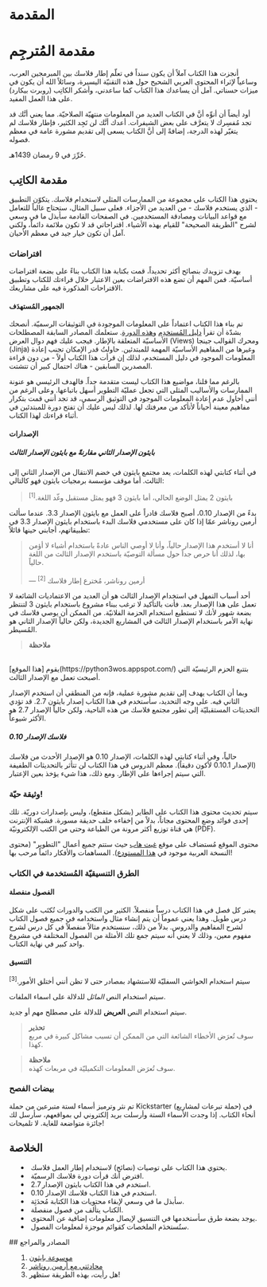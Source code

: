 # المقدمة

# مقدمة المُترجِم

أنجزت هذا الكتاب آملاً أن يكون سنداً في تعلّم إطار فلاسك بين المبرمجين العرب، وساعياًً لإثراء المحتوى العربي الشحيح حول هذه التقنيّة اليسيرة، وسائلاً الله أن يكون في ميزات حسناتي. آمل أن يساعدك هذا الكتاب كما ساعدني، وأشكر الكاتِب (روبرت بيكارد) على هذا العمل المفيد.

أود أيضاً أن أنوِّه أنَّ في الكتاب العديد من المعلومات منتهيّة الصلاحيّة. مما يعني أنَّك قد تجد مُفسِرك لا يتعرَّف على بعض الشيفرات. أعدك أنَّك لن تَجِد الكثير، فإطار فلاسك لم يتغيّر لهذه الدرجة، إضافةً إلى أنَّ الكتاب يسعى إلى تقديم مشورة عامة في معظم فصوله.

حُرِّرَ في 9 رمضان 1439هـ.

## مقدمة الكاتِب

يحتوي هذا الكتاب على مجموعة من الممارسات المثلى لاستخدام فلاسك. يتكوّن التطبيق - الذي يستخدم فلاسك - من العديد من الأجزاء. فعلى سبيل المثال، ستحتاج غالباً للتعامل مع قواعد البيانات ومصادقة المستخدمين. في الصفحات القادمة سأبذل ما في وسعي لشرح "الطريقة الصحيحة" للقيام بهذه الأشياء. اقتراحاتي قد لا تكون ملائمة دائماً، ولكني آمل أن تكون خيار جيد في معظم الأحيان.

### افتراضات

بهدف تزويدك بنصائح أكثر تحديداً، قمت بكتابة هذا الكتاب بناءً على بضعة افتراضات أساسيّة. فمن المهم أن تضع هذه الافتراضات بعين الاعتبار خلال قراءتك للكتاب وتطبيق الاقتراحات المذكورة فيه على مشاريعك.

#### الجمهور المُستهدَف

تم بناء هذا الكتاب اعتماداً على المعلومات الموجودة في التوثيقات الرسميّة. أنصحك بشدّة أن تقرأ [دليل المُستخدِم](http://flask.pocoo.org/docs/#user-s-guide) و[هذه الدورة](http://flask.pocoo.org/docs/tutorial/). ستعلمك المصادر السابقة المصطلحات الأساسيّة المتعلقة بالإطار. فيجب عليك فهم دوال العرض (Views) ومحرك القوالب جينجا (Jinja) وغيرها من المفاهيم الأساسيّة المهمة للمبتدئين. حاولتُ قدر الإمكان تجنب إعادة المعلومات الموجود في دليل المستخدم، لذلك إن قرأت هذا الكتاب أولاً - من دون قراءة المصدرين السابقين - هناك احتمال كبير أن تتشتت.

بالرغم مما قلنا، مواضيع هذا الكتاب ليست متقدمة جداً. فالهدف الرئيسي هو عنونة الممارسات والأساليب المثلى التي تجعل عمليّة التطوير أسهل باتباعها. وعلى الرغم من أنني أحاول عدم إعادة المعلومات الموجود في التوثيق الرسمي، قد تجد أنني قمت بتكرار مفاهيم معينة أحياناً لأتأكد من معرفتك لها. لذلك ليس عليك أن تفتح دورة للمبتدئين في أثناء قراءتك لهذا الكتاب.

#### الإصدارات

##### بايثون الإصدار الثاني مقارنةً مع بايثون الإصدار الثالث

في أثناء كتابتي لهذه الكلمات، يعد مجتمع بايثون في خضم الانتقال من الإصدار الثاني إلى الثالث. أما موقف مؤسسة برمجيات بايثون فهو كالتالي:

> بايثون 2 يمثل الوضع الحالي، أما بايثون 3 فهو يمثل مستقبل وغّد اللغة.<sup>[1]</sup>

بدءً من الإصدار 0.10، أصبح فلاسك قادراً على العمل مع بايثون الإصدار 3.3. عندما سألت أرمين روناشر عمّا إذا كان على مستخدمي فلاسك البدء باستخدام بايثون الإصدار 3.3 في تطبيقاتهم، أجابني حينها قائلاً:

> أنا لا أستخدم هذا الإصدار حالياً، وأنا لا أوصي الناس عادةً باستخدام أشياء لا أؤمن بها، لذلك أنا حرص جداً حول مسألة التوصيّة باستخدم الإصدار الثالث من اللغة حالياً.
<br/><br/>
— أرمين روناشر، مُخترع إطار فلاسك <sup>[2]</sup>

أحد أسباب التمهل في استخدام الإصدار الثالث هو أن العديد من الاعتماديات الشائعة لا تعمل على هذا الإصدار بعد. فأنت بالتأكيد لا ترغب ببناء مشروع باستخدام بايثون 3 لتنتظر بضعة شهور لأنك لا تستطيع استخدام الحزمة الفلانيّة. من الممكن أن يوصي فلاسك في نهاية الأمر باستخدام الإصدار الثالث في المشاريع الجديدة، ولكن حالياً الإصدار الثاني هو المُسيطر.

> **ملاحظة** 
<br/>
يقوم [هذا الموقع](https://python3wos.appspot.com/) بتتبع الحزم الرئيسيّة التي أصبحت تعمل مع الإصدار الثالث.

وبما أن الكتاب يهدف إلى تقديم مشورة عملية، فإنه من المنطقي أن استخدم الإصدار الثاني فيه. على وجه التحديد، سأستخدم في هذا الكتاب إصدار بايثون 2.7. قد تؤدي التحديثات المستقبليّة إلى تطور مجتمع فلاسك من هذه الناحية، ولكن حالياً الإصدار 2.7 هو الأكثر شيوعاً.

##### فلاسك الإصدار 0.10

حالياً، وفي أثناء كتابتي لهذه الكلمات، الإصدار 0.10 هو الإصدار الأحدث من فلاسك (الإصدار 0.10.1 لأكون دقيقاً). معظم الدروس في هذا الكتاب لن تتأثر بالتحديثات الطفيفة التي سيتم إجراءها على الإطار. ومع ذلك، هذا شيء يؤخذ بعين الإعتبار.

### وثيقة حيّة!

سيتم تحديث محتوى هذا الكتاب على الطاير (بشكل متقطع)، وليس بإصدارات دوريّة. تلك إحدى فوائد وضع المحتوى مجاناً، بدلاً من إخفاءه خلف حديقة مسورة. فشبكة الإنترنت هي قناة توزيع أكثر مرونة من الطباعة وحتى من الكتب الإلكترونيّة (PDF).

محتوى الموقع مُستضاف على موقع [غيت هاب](https://github.com/rpicard/explore-flask) حيث ستتم جميع أعمال "التطوير" (محتوى النسخة العربية موجود في [هذا المستودع](github.com/ahmadnourallah/exploreflask)). المساهمات والأفكار دائماً مرحب بها!

### الطرق التنسيقيّة المُستخدمة في الكتاب

#### الفصول منفصلة

يعتبر كل فصل في هذا الكتاب درساً منفصلاً. الكثير من الكتب والدورات تُكتَب على شكل درس طويل. وهذا يعني عموماً أن يتم إنشاء مثال واستخدامه في جميع فصول الكتاب لشرح المفاهيم والدروس. بدلاً من ذلك، سنستخدم مثالاً منفصلاً في كل درس لشرح مفهوم معين، وذلك لا يعني أنه سيتم جمع تلك الأمثلة من الفصول المختلفة في مشروع واحد كبير في نهاية الكتاب.

#### التنسيق

سيتم استخدام الحواشي السفليّة للاستشهاد بمصادر حتى لا تظن أنني أختلق الأمور.<sup>[3]</sup>

سيتم استخدام النص *المائل* للدلالة على اسماء الملفات.

سيتم استخدام النص **العريض** للدلالة على مصطلح مهم أو جديد.

<blockquote>
<b>تحذير</b><br/>
 سوف تُعرَض الأخطاء الشائعة التي من الممكن أن تسبب مشاكل كبيرة في مربع كهذا.
</blockquote>
<blockquote>
<b>ملاحظة</b><br/>
 سوف تُعرَض المعلومات التكميليّة في مربعات كهذه.
</blockquote>

### بيضات الفصح

تم نثر وترميز أسماء لستة متبرعين من حملة Kickstarter (حملة تبرعات لمشاريع) في أنحاء الكتاب. إذا وجدت الأسماء الستة وأرسلت بريد إلكتروني لي بمواقعهم، سأرسل لك جائزة متواضعة للغاية. لا تلميحات!

## الخلاصة

<ul style='list-style-type: disc; list-style-position: inside;'>
  <li>يحتوي هذا الكتاب على توصيات (نصائح) لاستخدام إطار العمل فلاسك.</li>
  <li>افترض أنك قرأت دورة فلاسك الرسميّة.</li>
  <li>استخدم في هذا الكتاب بايثون الإصدار 2.7.</li>
  <li>استخدم في هذا الكتاب فلاسك الإصدار 0.10.</li>
  <li>سأبذل ما في وسعي لإبقاء محتويات هذا الكتابة مُحدَثِة.</li>
  <li>الكتاب يتألف من فصول منفصلة.</li>
  <li>يوجد بضعة طرق سأستخدمها في التنسيق لإيصال معلومات إضافية عن المحتوى.</li>
  <li>ستُستخدَم الملخصات كقوائم موجزة لمعلومات الفصول.</li>
</ul>
## المصادر والمراجع

<ol style='list-style-type: decimal; list-style-position: inside;'>
  <li><a href='http://wiki.python.org/moin/Python2orPython3'>موسوعة بايثون</a></li>
  <li><a href='https://www.youtube.com/watch?feature=player_detailpage&v=fs20qdvm0K4#t=190'>محادثتي مع أرمين روناشر</a></li>
  <li>هل رأيت، بهذه الطريقة ستظهر!</li>
</ol>
